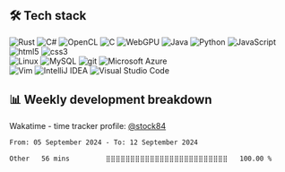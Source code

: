 <!--
**Stock84-dev/Stock84-dev** is a ✨ _special_ ✨ repository because its `README.md` (this file) appears on your GitHub profile.

Here are some ideas to get you started:

- 🔭 I’m currently working on ...
- 🌱 I’m currently learning ...
- 👯 I’m looking to collaborate on ...
- 🤔 I’m looking for help with ...
- 💬 Ask me about ...
- 📫 How to reach me: ...
- 😄 Pronouns: ...
- ⚡ Fun fact: ...
-->
<h2>🛠 Tech stack</h2>
<p>
  <img alt="Rust" src="https://img.shields.io/badge/-Rust-000000?style=flat-square&logo=rust&logoColor=white" />
  <img alt="C#" src="https://img.shields.io/badge/-C%23-239120?style=flat-square&logo=c-sharp&logoColor=white" />
  <img alt="OpenCL" src="https://img.shields.io/badge/-OpenCL-000000C?style=flat-square&logo=opencl&logoColor=white" />
  <img alt="C" src="https://img.shields.io/badge/-C-00599C?style=flat-square&logo=c&logoColor=white" />
  <img alt="WebGPU" src="https://img.shields.io/badge/-WebGPU-ff952b?style=flat-square&logo=webgpu&logoColor=orange" />
  <img alt="Java" src="https://img.shields.io/badge/-Java-007396?style=flat-square&logo=java&logoColor=white" />
  <img alt="Python" src="https://img.shields.io/badge/-Python-3776AB?style=flat-square&logo=python&logoColor=white" />
  <img alt="JavaScript" src="https://img.shields.io/badge/-JavaScript-F7DF1E?style=flat-square&logo=javascript&logoColor=black" />
  
  <br />
  <img alt="html5" src="https://img.shields.io/badge/-HTML-E34F26?style=flat-square&logo=html5&logoColor=white" />
  <img alt="css3" src="https://img.shields.io/badge/-CSS-1572B6?style=flat-square&logo=css3&logoColor=white" />
  <br />
  
  <img alt="Linux" src="https://img.shields.io/badge/-Linux-FCC624?style=flat-square&logo=linux&logoColor=white" />
  <img alt="MySQL" src="https://img.shields.io/badge/-MySQL-4479A1?style=flat-square&logo=mysql&logoColor=white" />
  <img alt="git" src="https://img.shields.io/badge/-git-F05032?style=flat-square&logo=git&logoColor=white" />
  <img alt="Microsoft Azure" src="https://img.shields.io/badge/-Microsoft_Azure-0089D6?style=flat-square&logo=microsoft-azure&logoColor=white" />

  <br />
  <img alt="Vim" src="https://img.shields.io/badge/VIM-%2311AB00.svg?style=flat-square&logo=vim&logoColor=white"/>
  <img alt="IntelliJ IDEA" src="https://img.shields.io/badge/-IntelliJ%20IDEA-black?style=flat-square&logo=intellij-idea&logoColor=white" />
  <img alt="Visual Studio Code" src="https://img.shields.io/badge/-Visual%20Studio%20Code-007ACC?style=flat-square&logo=visual-studio-code&logoColor=white" />
  <br />
</p>



## 📊 Weekly development breakdown
Wakatime - time tracker profile: [@stock84](https://wakatime.com/@stock84)
<!--START_SECTION:waka-->

```txt
From: 05 September 2024 - To: 12 September 2024

Other   56 mins         ⣿⣿⣿⣿⣿⣿⣿⣿⣿⣿⣿⣿⣿⣿⣿⣿⣿⣿⣿⣿⣿⣿⣿⣿⣿   100.00 %
```

<!--END_SECTION:waka-->
